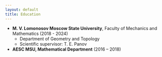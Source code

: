 ```yaml
---
layout: default
title: Education
---
```



- **M. V. Lomonosov Moscow State University**, Faculty of Mechanics and Mathematics (2018 - 2024)
  - Department of Geometry and Topology
  - Scientific supervisor: T. E. Panov
- **AESC MSU, Mathematical Department** (2016 – 2018)
